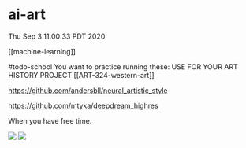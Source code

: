 # ai-art
Thu Sep 3 11:00:33 PDT 2020 

[[machine-learning]]

#todo-school You want to practice running these: USE FOR YOUR ART HISTORY PROJECT
[[ART-324-western-art]]

https://github.com/andersbll/neural_artistic_style

https://github.com/mtyka/deepdream_highres


When you have free time.

![](media/2020-09-03-11-01-58.png)
![](media/2020-09-03-11-02-02.png)